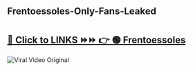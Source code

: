 
 ## Frentoessoles-Only-Fans-Leaked

# <h2><a href="https://clipsfans.com/Frentoessoles&ref=git">🔗 Click to LINKS ⏩⏩ 👉 🟢 Frentoessoles </a></h2>

<a href="https://clipsfans.com/Frentoessoles&ref=git" rel="nofollow" data-target="animated-image.originalLink"><img src="https://i.ibb.co.com/xMMVF88/686577567.gif" alt="Viral Video Original" style="max-width: 100%; display: inline-block;" data-target="animated-image.originalImage"></a>
